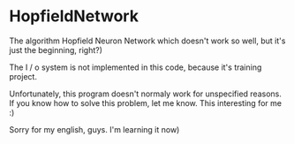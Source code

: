 # HopfieldNetwork
The algorithm Hopfield Neuron Network which doesn't work so well, but it's just the beginning, right?)

The I / o system is not implemented in this code, because it's training project.

Unfortunately, this program doesn't normaly work for unspecified reasons. If you know how to solve this problem, let me know. This interesting for me :)

Sorry for my english, guys. I'm learning it now)
